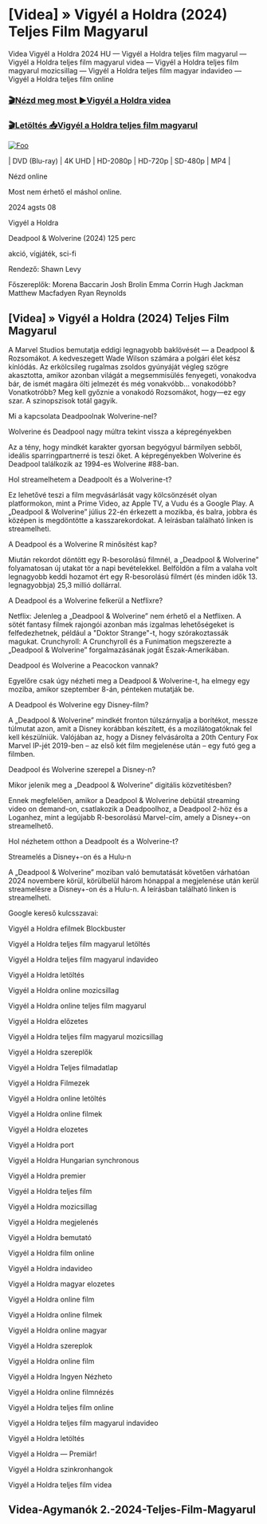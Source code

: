 <h1 tabindex="-1" class="heading-element" dir="auto">[Videa] » Vigyél a Holdra (2024) Teljes Film Magyarul </h1>

Videa Vigyél a Holdra 2024 HU — Vigyél a Holdra teljes film magyarul — Vigyél a Holdra teljes film magyarul videa — Vigyél a Holdra teljes film magyarul mozicsillag — Vigyél a Holdra teljes film magyar indavideo — Vigyél a Holdra teljes film online

<h3><a href="https://dmov.fun/movie/956842/fly-me-to-the-moon-gityub" rel="nofollow">🎬Nézd meg most ►Vigyél a Holdra videa</a></h3>

<h3><a href="https://dmov.fun/movie/956842/fly-me-to-the-moon-gityub" rel="nofollow">🎬Letöltés 📥Vigyél a Holdra teljes film magyarul</a></h3>

<a href="https://dmov.fun/movie/956842/fly-me-to-the-moon-gityub" rel="nofollow"><img src="https://camo.githubusercontent.com/917e6ed5c302499242165dcc02bdbce85c075fd21b35918eb9c0b771855261b8/68747470733a2f2f7374617469632e7769787374617469632e636f6d2f6d656469612f6232343966395f61646163386637306662336634356238383639313639366337376465313866337e6d76322e676966" alt="Foo" style="max-width: 100%;"></a>


| DVD (Blu-ray) | 4K UHD | HD-2080p | HD-720p | SD-480p | MP4 |

Nézd online

Most nem érhető el máshol online.

2024 agsts 08

Vigyél a Holdra

Deadpool & Wolverine (2024) 125 perc

akció, vígjáték, sci-fi

Rendező: Shawn Levy

Főszereplők: Morena Baccarin Josh Brolin Emma Corrin Hugh Jackman Matthew Macfadyen Ryan Reynolds

## [Videa] » Vigyél a Holdra (2024) Teljes Film Magyarul

A Marvel Studios bemutatja eddigi legnagyobb baklövését — a Deadpool & Rozsomákot. A kedveszegett Wade Wilson számára a polgári élet kész kínlódás. Az erkölcsileg rugalmas zsoldos gyúnyáját végleg szögre akasztotta, amikor azonban világát a megsemmisülés fenyegeti, vonakodva bár, de ismét magára ölti jelmezét és még vonakvóbb... vonakodóbb? Vonatkotróbb? Meg kell győznie a vonakodó Rozsomákot, hogy—ez egy szar. A szinopszisok totál gagyik.

Mi a kapcsolata Deadpoolnak Wolverine-nel?

Wolverine és Deadpool nagy múltra tekint vissza a képregényekben

Az a tény, hogy mindkét karakter gyorsan begyógyul bármilyen sebből, ideális sparringpartnerré is teszi őket. A képregényekben Wolverine és Deadpool találkozik az 1994-es Wolverine #88-ban.

Hol streamelhetem a Deadpoolt és a Wolverine-t?

Ez lehetővé teszi a film megvásárlását vagy kölcsönzését olyan platformokon, mint a Prime Video, az Apple TV, a Vudu és a Google Play. A „Deadpool & Wolverine” július 22-én érkezett a mozikba, és balra, jobbra és középen is megdöntötte a kasszarekordokat. A leírásban található linken is streamelheti.

A Deadpool és a Wolverine R minősítést kap?

Miután rekordot döntött egy R-besorolású filmnél, a „Deadpool & Wolverine” folyamatosan új utakat tör a napi bevételekkel. Belföldön a film a valaha volt legnagyobb keddi hozamot ért egy R-besorolású filmért (és minden idők 13. legnagyobbja) 25,3 millió dollárral.

A Deadpool és a Wolverine felkerül a Netflixre?

Netflix: Jelenleg a „Deadpool & Wolverine” nem érhető el a Netflixen. A sötét fantasy filmek rajongói azonban más izgalmas lehetőségeket is felfedezhetnek, például a "Doktor Strange"-t, hogy szórakoztassák magukat. Crunchyroll: A Crunchyroll és a Funimation megszerezte a „Deadpool & Wolverine” forgalmazásának jogát Észak-Amerikában.

Deadpool és Wolverine a Peacockon vannak?

Egyelőre csak úgy nézheti meg a Deadpool & Wolverine-t, ha elmegy egy moziba, amikor szeptember 8-án, pénteken mutatják be.

A Deadpool és Wolverine egy Disney-film?

A „Deadpool & Wolverine” mindkét fronton túlszárnyalja a borítékot, messze túlmutat azon, amit a Disney korábban készített, és a mozilátogatóknak fel kell készülniük. Valójában az, hogy a Disney felvásárolta a 20th Century Fox Marvel IP-jét 2019-ben – az első két film megjelenése után – egy futó geg a filmben.

Deadpool és Wolverine szerepel a Disney-n?

Mikor jelenik meg a „Deadpool & Wolverine” digitális közvetítésben?

Ennek megfelelően, amikor a Deadpool & Wolverine debütál streaming video on demand-on, csatlakozik a Deadpoolhoz, a Deadpool 2-höz és a Loganhez, mint a legújabb R-besorolású Marvel-cím, amely a Disney+-on streamelhető.

Hol nézhetem otthon a Deadpoolt és a Wolverine-t?

Streamelés a Disney+-on és a Hulu-n

A „Deadpool & Wolverine” moziban való bemutatását követően várhatóan 2024 novembere körül, körülbelül három hónappal a megjelenése után kerül streamelésre a Disney+-on és a Hulu-n. A leírásban található linken is streamelheti.

Google kereső kulcsszavai:

Vigyél a Holdra efilmek Blockbuster

Vigyél a Holdra teljes film magyarul letöltés

Vigyél a Holdra teljes film magyarul indavideo

Vigyél a Holdra letöltés

Vigyél a Holdra online mozicsillag

Vigyél a Holdra online teljes film magyarul

Vigyél a Holdra előzetes

Vigyél a Holdra teljes film magyarul mozicsillag

Vigyél a Holdra szereplők

Vigyél a Holdra Teljes filmadatlap

Vigyél a Holdra Filmezek

Vigyél a Holdra online letöltés

Vigyél a Holdra online filmek

Vigyél a Holdra elozetes

Vigyél a Holdra port

Vigyél a Holdra Hungarian synchronous

Vigyél a Holdra premier

Vigyél a Holdra teljes film

Vigyél a Holdra mozicsillag

Vigyél a Holdra megjelenés

Vigyél a Holdra bemutató

Vigyél a Holdra film online

Vigyél a Holdra indavideo

Vigyél a Holdra magyar elozetes

Vigyél a Holdra online film

Vigyél a Holdra online filmek

Vigyél a Holdra online magyar

Vigyél a Holdra szereplok

Vigyél a Holdra online film

Vigyél a Holdra Ingyen Nézheto

Vigyél a Holdra online filmnézés

Vigyél a Holdra teljes film online

Vigyél a Holdra teljes film magyarul indavideo

Vigyél a Holdra letöltés

Vigyél a Holdra — Premiär!

Vigyél a Holdra szinkronhangok

Vigyél a Holdra teljes film videa

## Videa-Agymanók 2.-2024-Teljes-Film-Magyarul
